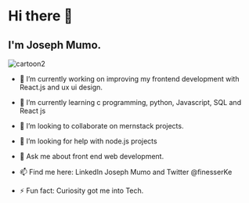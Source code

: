 <h1>Hi there 👋</h1>
 
<h2>I'm Joseph Mumo.</h2>
 
![cartoon2](https://user-images.githubusercontent.com/51504499/195087984-f8620dff-675e-4519-b288-9a872abe924e.png)

- 🔭 I’m currently working on improving my frontend development with React.js and ux ui design.

- 🌱 I’m currently learning c programming, python, Javascript, SQL and React js
 
- 👯 I’m looking to collaborate on mernstack projects.

- 🤔 I’m looking for help with node.js projects

- 💬 Ask me about front end web development.

- 📫 Find me here: LinkedIn Joseph Mumo and Twitter @finesserKe

- ⚡ Fun fact: Curiosity got me into Tech.
